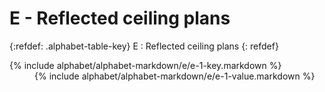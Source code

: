 <div data-role="collapsible" data-inset="false" markdown="1">
<h1 class="cart-collapsible-div">E - Reflected ceiling plans</h1>

{:refdef: .alphabet-table-key}
E
: Reflected ceiling plans
{: refdef}

<dt markdown='block' >
{% include alphabet/alphabet-markdown/e/e-1-key.markdown %}
</dt>
<dd markdown='1'>
{% include alphabet/alphabet-markdown/e/e-1-value.markdown %}
</dd>

</div>
